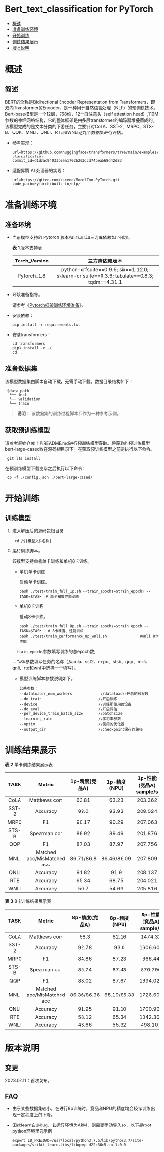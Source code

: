 # Bert_text_classification for PyTorch

-   [概述](概述.md)
-   [准备训练环境](准备训练环境.md)
-   [开始训练](开始训练.md)
-   [训练结果展示](训练结果展示.md)
-   [版本说明](版本说明.md)


# 概述

## 简述

BERT的全称是Bidirectional Encoder Representation from Transformers，即双向Transformer的Encoder，是一种用于自然语言处理（NLP）的预训练技术。Bert-base模型是一个12层，768维，12个自注意头（self attention head）,110M参数的神经网络结构，它的整体框架是由多层transformer的编码器堆叠而成的。该模型完成的是文本分类的下游任务，主要针对CoLA、SST-2、MRPC、STS-B、QQP、MNLI、QNLI、RTE和WNLI这九个数据集进行评估。

- 参考实现：

  ```
  url=https://github.com/huggingface/transformers/tree/main/examples/pytorch/text-classification
  commit_id=d1d3ac94033b6ea1702b203dcd74beab68d42d83
  ```

- 适配昇腾 AI 处理器的实现：

  ```
  url=https://gitee.com/ascend/ModelZoo-PyTorch.git
  code_path=PyTorch/built-in/nlp/
  ```


# 准备训练环境

## 准备环境

- 当前模型支持的 Pytorch 版本和已知已知三方库依赖如下所示。

  **表 1**  版本支持表
 
  | Torch_Version |                        三方库依赖版本                                                          |
  |:-------------:|:-------------------------------------------------------------------------------------------:|
  |  Pytorch_1.8  | python-crfsuite==0.9.6; six==1.12.0; sklearn-crfsuite==0.3.6; tabulate==0.8.3; tqdm==4.31.1 |


- 环境准备指导。

  请参考《[Pytorch框架训练环境准备](https://www.hiascend.com/document/detail/zh/ModelZoo/pytorchframework/ptes)》。
  

- 安装依赖：

  ```
  pip install -r requirements.txt
  ```

- 安装transformers：

  ```
  cd transformers
  pip3 install -e ./
  cd ..
  ```

## 准备数据集

该模型数据集由脚本自动下载，无需手动下载。数据目录结构如下：
   ```
    $data_path
     └── test
     └── validation
     └── train
   ```
  > **说明：** 
   >该数据集的训练过程脚本只作为一种参考示例。 

## 获取预训练模型
   请参考原始仓库上的README.md进行预训练模型获取。将获取的预训练模型bert-large-cased放在源码根目录下。在获取预训练模型之前需执行以下命令。
   ```
    git lfs install 
   ```
   在预训练模型下载完毕之后执行以下命令：
   ```
    cp -f ./config.json ./bert-large-cased/
   ```

# 开始训练

## 训练模型
1. 进入解压后的源码包根目录
    ```
     cd /${模型文件名称} 
     ```
2. 运行训练脚本。

   该模型支持单机单卡训练和单机8卡训练。

   - 单机单卡训练

     启动单卡训练。

     ```
     bash ./test/train_full_1p.sh --train_epochs=$train_epochs --TASK=$TASK  # 单卡精度性能训练 
     ```

   - 单机8卡训练

     启动8卡训练。

     ```
     bash ./test/train_full_8p.sh --train_epochs=$train_epoch --TASK=$TASK   # 8卡精度、性能训练
     bash ./test/train_performance_8p_wnli.sh               #wnli 8卡性能
     ```
    `--train_epochs`参数填写训练的总epoch数;

    `--TASK`参数填写任务的名称（从cola、sst2、mrpc、stsb、qqp、mnli、qnli、rte和wnli中选择一个填写）。
    - 模型训练脚本参数说明如下。

      ```
      公共参数：
      --dataloader_num_workers             //dataloader开启的线程数
      --do_train                          //开启训练
      --device                            //训练所使用的设备
      --do_eval                           //开启评估
      --per_device_train_batch_size       //batchsize
      --learning_rate                     //学习率参数
      --optim                             //使用的优化器
      --output_dir                        //checkpoint保存的路径
      ```
 
# 训练结果展示

**表 2**  单卡训练结果展示表

| TASK  |           Metric           | 1p-精度(竞品A) | 1p-精度(NPU)  | 1p-性能(竞品A)<br/>sample/s | 1p-性能(NPU)<br/>sample/s | AMP_Type | Epoch | Torch_Version |
|:-----:|:--------------------------:|:----------:|:-----------:|:-----------------------:|:-----------------------:|:--------:|:-----:|:-------------:|
| CoLA  |       Matthews corr        |   63.81    |    63.23    |         203.362         |         242.865         |    O2    |   3   |      1.8      |
| SST-2 |          Accuracy          |    93.0    |    93.92    |         208.024         |         242.869         |    O2    |   3   |      1.8      |
| MRPC  |             F1             |   90.17    |    90.29    |         207.063         |         244.989         |    O2    |   5   |      1.8      |
| STS-B |        Spearman cor        |   88.92    |    89.49    |         201.876         |         246.16          |    O2    |   3   |      1.8      | 
|  QQP  |             F1             |   87.03    |    87.97    |         207.756         |         242.804         |    O2    |   3   |      1.8      |
| MNLI  | Matched acc/MisMatched acc | 86.71/86.8 | 86.46/86.09 |         207.809         |         245.052         |    O2    |   3   |      1.8      |
| QNLI  |          Accuracy          |   91.82    |    91.9     |         208.137         |         242.437         |    O2    |   3   |      1.8      |
|  RTE  |          Accuracy          |   65.34    |    68.75    |         204.021         |         242.835         |    O2    |   5   |      1.8      |
| WNLI  |          Accuracy          |    50.7    |    54.69    |         205.816         |         239.393         |    O2    |   1   |      1.8      |

**表 3**  8卡训练结果展示表

| TASK  |           Metric           | 8p-精度(竞品A)  | 8p-精度(NPU)  | 8p-性能(竞品A)<br/>sample/s | 8p-性能(NPU)<br/>sample/s | AMP_Type | Epoch | Torch_Version |
|:-----:|:--------------------------:|:-----------:|:-----------:|:-----------------------:|:-----------------------:|:--------:|:-----:|:-------------:|
| CoLA  |       Matthews corr        |    58.3     |    62.16    |         1474.32         |        1340.928         |    O2    |   3   |      1.8      |
| SST-2 |          Accuracy          |    92.78    |    93.0     |        1606.601         |        1490.631         |    O2    |   3   |      1.8      |
| MRPC  |             F1             |    84.86    |    87.23    |         666.44          |        1120.797         |    O2    |   5   |      1.8      |
| STS-B |        Spearman cor        |    85.74    |    87.43    |         876.796         |         1237.05         |    O2    |   5   |      1.8      |
|  QQP  |             F1             |    88.02    |    87.67    |        1694.026         |        1511.692         |    O2    |   3   |      1.8      |
| MNLI  | Matched acc/MisMatched acc | 86.36/86.36 | 85.19/85.33 |        1726.692         |        1511.887         |    O2    |   3   |      1.8      |
| QNLI  |          Accuracy          |    91.95    |    91.10    |        1700.906         |        1498.031         |    O2    |   3   |      1.8      |
|  RTE  |          Accuracy          |    58.12    |    65.34    |        1042.305         |        1010.221         |    O2    |   5   |      1.8      |
| WNLI  |          Accuracy          |    43.66    |    55.32    |         498.107         |         338.084         |    O2    |   1   |      1.8      |



# 版本说明

## 变更

2023.02.11：首次发布。

## FAQ
   - 由于某些数据集较小，在进行8p训练时，竞品和NPU的精度均会较1p训练出现一定程度上的下降。
   - 因sklearn自身bug，若运行环境为ARM，则需要手动导入so，以下是root python环境里的示例

     ```export LD_PRELOAD=/usr/local/python3.7.5/lib/python3.7/site-packages/scikit_learn.libs/libgomp-d22c30c5.so.1.0.0```










